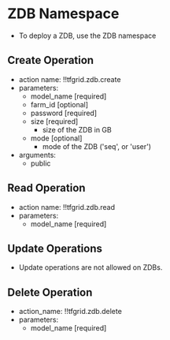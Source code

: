 # ZDB Namespace

- To deploy a ZDB, use the ZDB namespace

## Create Operation

- action name: !!tfgrid.zdb.create
- parameters:
  - model_name [required]
  - farm_id [optional]
  - password [required]
  - size [required]
    - size of the ZDB in GB
  - mode [optional]
    - mode of the ZDB ('seq', or 'user')
- arguments:
  - public

## Read Operation

- action name: !!tfgrid.zdb.read
- parameters:
  - model_name [required]

## Update Operations

- Update operations are not allowed on ZDBs.

## Delete Operation

- action_name: !!tfgrid.zdb.delete
- parameters:
  - model_name [required]
